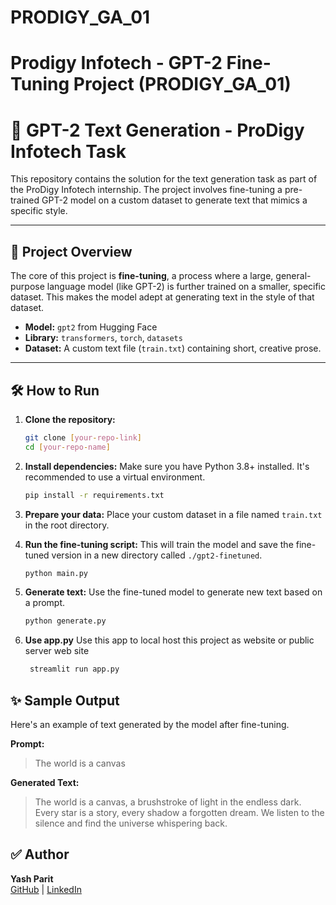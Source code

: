 # PRODIGY_GA_01
# Prodigy Infotech - GPT-2 Fine-Tuning Project (PRODIGY_GA_01)

# 📝 GPT-2 Text Generation - ProDigy Infotech Task

This repository contains the solution for the text generation task as part of the ProDigy Infotech internship. The project involves fine-tuning a pre-trained GPT-2 model on a custom dataset to generate text that mimics a specific style.

---

## 🚀 Project Overview

The core of this project is **fine-tuning**, a process where a large, general-purpose language model (like GPT-2) is further trained on a smaller, specific dataset. This makes the model adept at generating text in the style of that dataset.

-   **Model:** `gpt2` from Hugging Face
-   **Library:** `transformers`, `torch`, `datasets`
-   **Dataset:** A custom text file (`train.txt`) containing short, creative prose.

---

## 🛠️ How to Run

1.  **Clone the repository:**
    ```bash
    git clone [your-repo-link]
    cd [your-repo-name]
    ```

2.  **Install dependencies:**
    Make sure you have Python 3.8+ installed. It's recommended to use a virtual environment.
    ```bash
    pip install -r requirements.txt
    ```

3.  **Prepare your data:**
    Place your custom dataset in a file named `train.txt` in the root directory.

4.  **Run the fine-tuning script:**
    This will train the model and save the fine-tuned version in a new directory called `./gpt2-finetuned`.
    ```bash
    python main.py
    ```

5.  **Generate text:**
    Use the fine-tuned model to generate new text based on a prompt.
    ```bash
    python generate.py
    ```
6.  **Use app.py**
    Use this app to local host this project as website or public server web site

    ```bash
     streamlit run app.py
    ```


## ✨ Sample Output

Here's an example of text generated by the model after fine-tuning.

**Prompt:**
> The world is a canvas

**Generated Text:**
> The world is a canvas, a brushstroke of light in the endless dark. Every star is a story, every shadow a forgotten dream. We listen to the silence and find the universe whispering back.

## ✅ Author
**Yash Parit**  
[GitHub](https://github.com/01yashparit) | [LinkedIn](https://linkedin.com/in/yash-parit01)
